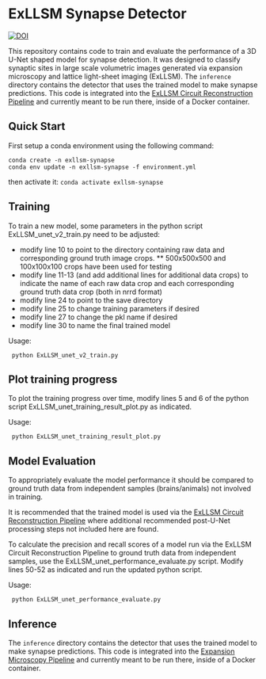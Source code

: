 # ExLLSM Synapse Detector

[![DOI](https://zenodo.org/badge/348389664.svg)](https://zenodo.org/badge/latestdoi/348389664)

This repository contains code to train and evaluate the performance of a 3D U-Net shaped model for synapse detection. It was designed to classify synaptic sites in large scale volumetric images generated via expansion microscopy and lattice light-sheet imaging (ExLLSM). The `inference` directory contains the detector that uses the trained model to make synapse predictions. This code is integrated into the [ExLLSM Circuit Reconstruction Pipeline](https://github.com/JaneliaSciComp/exllsm-circuit-reconstruction) and currently meant to be run there, inside of a Docker container.

## Quick Start

First setup a conda environment using the following command:
```
conda create -n exllsm-synapse
conda env update -n exllsm-synapse -f environment.yml
```
then activate it:
`
conda activate exllsm-synapse
`

## Training

To train a new model, some parameters in the python script ExLLSM_unet_v2_train.py need to be adjusted: 

* modify line 10 to point to the directory containing raw data and corresponding ground truth image crops. 
** 500x500x500 and 100x100x100 crops have been used for testing
* modify line 11-13 (and add additional lines for additional data crops) to indicate the name of each raw data crop and each corresponding ground truth data crop (both in nrrd format)
* modify line 24 to point to the save directory
* modify line 25 to change training parameters if desired
* modify line 27 to change the pkl name if desired
* modify line 30 to name the final trained model

Usage: 

     python ExLLSM_unet_v2_train.py
     
## Plot training progress

To plot the training progress over time, modify lines 5 and 6 of the python script ExLLSM_unet_training_result_plot.py as indicated.

Usage: 

     python ExLLSM_unet_training_result_plot.py

## Model Evaluation

To appropriately evaluate the model performance it should be compared to ground truth data from independent samples (brains/animals) not involved in training. 
     
It is recommended that the trained model is used via the [ExLLSM Circuit Reconstruction Pipeline](https://github.com/JaneliaSciComp/exllsm-circuit-reconstruction) where additional recommended post-U-Net processing steps not included here are found.

To calculate the precision and recall scores of a model run via the ExLLSM Circuit Reconstruction Pipeline to ground truth data from independent samples, use the ExLLSM_unet_performance_evaluate.py script. Modify lines 50-52 as indicated and run the updated python script. 

Usage: 

     python ExLLSM_unet_performance_evaluate.py

## Inference

The `inference` directory contains the detector that uses the trained model to make synapse predictions. This code is integrated into the [Expansion Microscopy Pipeline](https://github.com/JaneliaSciComp/expansion-microscopy-pipeline) and currently meant to be run there, inside of a Docker container.

